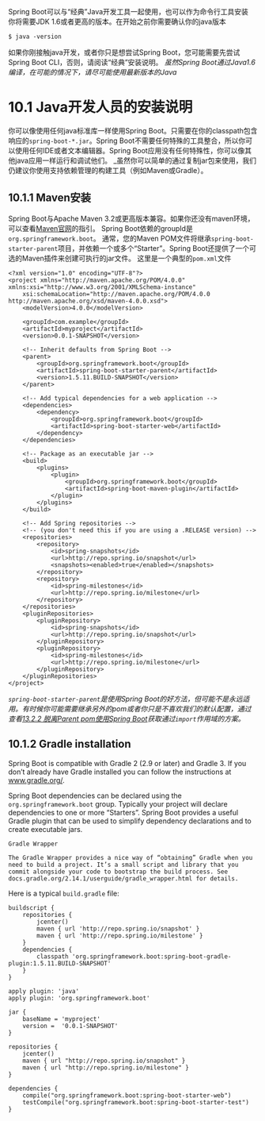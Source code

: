 Spring Boot可以与“经典”Java开发工具一起使用，也可以作为命令行工具安装  
你将需要JDK 1.6或者更高的版本。在开始之前你需要确认你的java版本

```
$ java -version
```
如果你刚接触java开发，或者你只是想尝试Spring Boot，您可能需要先尝试Spring Boot CLI，否则，请阅读“经典”安装说明。
_虽然Spring Boot通过Java1.6编译，在可能的情况下，请尽可能使用最新版本的Java_

# 10.1 Java开发人员的安装说明
你可以像使用任何java标准库一样使用Spring Boot。只需要在你的classpath包含响应的``spring-boot-*.jar``。Spring Boot不需要任何特殊的工具整合，所以你可以使用任何IDE或者文本编辑器。Spring Boot应用没有任何特殊性，你可以像其他java应用一样运行和调试他们。
_虽然你可以简单的通过复制jar包来使用，我们仍建议你使用支持依赖管理的构建工具（例如Maven或Gradle）。

## 10.1.1 Maven安装
Spring Boot与Apache Maven 3.2或更高版本兼容。如果你还没有maven环境，可以查看[Maven官网](http://maven.apache.org)的指引。
Spring Boot依赖的groupId是``org.springframework.boot``。 通常，您的Maven POM文件将继承``spring-boot-starter-parent``项目，并依赖一个或多个“Starter”。Spring Boot还提供了一个可选的Maven插件来创建可执行的jar文件。
这里是一个典型的``pom.xml``文件
```
<?xml version="1.0" encoding="UTF-8"?>
<project xmlns="http://maven.apache.org/POM/4.0.0" xmlns:xsi="http://www.w3.org/2001/XMLSchema-instance"
    xsi:schemaLocation="http://maven.apache.org/POM/4.0.0 http://maven.apache.org/xsd/maven-4.0.0.xsd">
    <modelVersion>4.0.0</modelVersion>

    <groupId>com.example</groupId>
    <artifactId>myproject</artifactId>
    <version>0.0.1-SNAPSHOT</version>

    <!-- Inherit defaults from Spring Boot -->
    <parent>
        <groupId>org.springframework.boot</groupId>
        <artifactId>spring-boot-starter-parent</artifactId>
        <version>1.5.11.BUILD-SNAPSHOT</version>
    </parent>

    <!-- Add typical dependencies for a web application -->
    <dependencies>
        <dependency>
            <groupId>org.springframework.boot</groupId>
            <artifactId>spring-boot-starter-web</artifactId>
        </dependency>
    </dependencies>

    <!-- Package as an executable jar -->
    <build>
        <plugins>
            <plugin>
                <groupId>org.springframework.boot</groupId>
                <artifactId>spring-boot-maven-plugin</artifactId>
            </plugin>
        </plugins>
    </build>

    <!-- Add Spring repositories -->
    <!-- (you don't need this if you are using a .RELEASE version) -->
    <repositories>
        <repository>
            <id>spring-snapshots</id>
            <url>http://repo.spring.io/snapshot</url>
            <snapshots><enabled>true</enabled></snapshots>
        </repository>
        <repository>
            <id>spring-milestones</id>
            <url>http://repo.spring.io/milestone</url>
        </repository>
    </repositories>
    <pluginRepositories>
        <pluginRepository>
            <id>spring-snapshots</id>
            <url>http://repo.spring.io/snapshot</url>
        </pluginRepository>
        <pluginRepository>
            <id>spring-milestones</id>
            <url>http://repo.spring.io/milestone</url>
        </pluginRepository>
    </pluginRepositories>
</project>
```
_``spring-boot-starter-parent``是使用Spring Boot的好方法，但可能不是永远适用。有时候你可能需要继承另外的pom或者你只是不喜欢我们的默认配置，通过查看[13.2.2 脱离Parent pom使用Spring Boot]()获取通过``import``作用域的方案。_

## 10.1.2 Gradle installation
Spring Boot is compatible with Gradle 2 (2.9 or later) and Gradle 3. If you don’t already have Gradle installed you can follow the instructions at www.gradle.org/.

Spring Boot dependencies can be declared using the ``org.springframework.boot`` group. Typically your project will declare dependencies to one or more “Starters”. Spring Boot provides a useful Gradle plugin that can be used to simplify dependency declarations and to create executable jars.
```
Gradle Wrapper

The Gradle Wrapper provides a nice way of “obtaining” Gradle when you need to build a project. It’s a small script and library that you commit alongside your code to bootstrap the build process. See docs.gradle.org/2.14.1/userguide/gradle_wrapper.html for details.
```
Here is a typical ``build.gradle`` file:
```
buildscript {
    repositories {
        jcenter()
        maven { url 'http://repo.spring.io/snapshot' }
        maven { url 'http://repo.spring.io/milestone' }
    }
    dependencies {
        classpath 'org.springframework.boot:spring-boot-gradle-plugin:1.5.11.BUILD-SNAPSHOT'
    }
}

apply plugin: 'java'
apply plugin: 'org.springframework.boot'

jar {
    baseName = 'myproject'
    version =  '0.0.1-SNAPSHOT'
}

repositories {
    jcenter()
    maven { url "http://repo.spring.io/snapshot" }
    maven { url "http://repo.spring.io/milestone" }
}

dependencies {
    compile("org.springframework.boot:spring-boot-starter-web")
    testCompile("org.springframework.boot:spring-boot-starter-test")
}
```